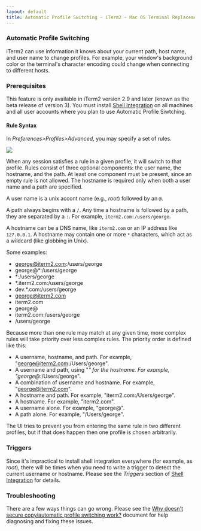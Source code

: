 ```yaml
---
layout: default
title: Automatic Profile Switching - iTerm2 - Mac OS Terminal Replacement
---
```

### Automatic Profile Switching
iTerm2 can use information it knows about your current path, host name, and user name to change profiles. For example, your window's background color or the terminal's character encoding could change when connecting to different hosts.

### Prerequisites
This feature is only available in iTerm2 version 2.9 and later (known as the beta release of version 3). You must install <a href="/shell_integration.html">Shell Integration</a> on all machines and all user accounts where you plan to use Automatic Profile Siwtching.

#### Rule Syntax
In *Preferences&gt;Profiles&gt;Advanced*, you may specify a set of rules.

<img src="/images/AutomaticProfileSwitching.png">

When any session satisfies a rule in a given profile, it will switch to that profile. Rules consist of three optional components: the user name, the hostname, and the path. At least one component must be present, since an empty rule is not allowed. The hostname is required only when both a user name and a path are specified.

A user name is a unix accont name (e.g., *root*) followed by an `@`.

A path always begins with a `/`. Any time a hostname is followed by a path, they are separated by a `:`. For example, `iterm2.com:/users/george`.

A hostname can be a DNS name, like `iterm2.com` or an IP address like `127.0.0.1`. A hostname may contain one or more `*` characters, which act as a wildcard (like globbing in Unix).

Some examples:

  * george@iterm2.com:/users/george
  * george@*:/users/george
  * *:/users/george
  * *.iterm2.com:/users/george
  * dev.*.com:/users/george
  * george@iterm2.com
  * iterm2.com
  * george@
  * iterm2.com:/users/george
  * /users/george

Because more than one rule may match at any given time, more complex rules will take priority over less complex rules. The priority order is defined like this:

  * A username, hostname, and path. For example, "george@iterm2.com:/Users/george".
  * A username and path, using "*" for the hostname. For example, "george@*:/Users/george".
  * A combination of username and hostname. For example, "george@iterm2.com".
  * A hostname and path. For example, "iterm2.com:/Users/george".
  * A hostname. For example, "iterm2.com".
  * A username alone. For example, "george@".
  * A path alone. For example, "/Users/george".

The UI tries to prevent you from entering the same rule in two different profiles, but if that does happen then one profile is chosen arbitrarily.

### Triggers

Since it's impractical to install shell integration everywhere (for example, as *root*), there will be times when you need to write a trigger to detect the current username or hostname. Please see the *Triggers* section of <a href="/shell_integration.html">Shell Integration</a> for details.

### Troubleshooting

There are a few ways things can go wrong. Please see the <a href="https://gitlab.com/gnachman/iterm2/wikis/scp-not-connecting">Why doesn't secure copy/automatic profile switching work?</a> document for help diagnosing and fixing these issues.

